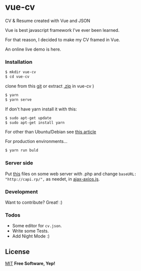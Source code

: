 # vue-cv

CV &amp; Resume created with Vue and JSON 

Vue is best javascript framework I’ve ever been learned. 

For that reason, I decided to make my CV framed in Vue.

An online live demo is here.

### Installation

```sh
$ mkdir vue-cv
$ cd vue-cv
```
clone from this [git](https://github.com/ristep/vue-cv.git) or extract [.zip](https://github.com/ristep/vue-cv/archive/master.zip) in vue-cv )

```sh
$ yarn 
$ yarn serve
```
If don't have yarn install it with this:
```sh
$ sudo apt-get update 
$ sudo apt-get install yarn
```
For other than Ubuntu/Debian see [this article](https://yarnpkg.com/lang/en/docs/install/) 

For production environments...
```sh
$ yarn run buld
```
### Server side

Put [this](https://github.com/ristep/vue-cv/tree/master/src/server-side) files on some web server with .php 
and change `baseURL: "http://capi.rp/",` as needet, in [ajax-axios.js](https://github.com/ristep/vue-cv/blob/master/src/ajax-axios.js).

### Development

Want to contribute? Great! :)

### Todos

- Some editor for `cv.json`.
 - Write some Tests.
 - Add Night Mode :)

License
----
[MIT](https://opensource.org/licenses/MIT)
**Free Software, Yep!**
